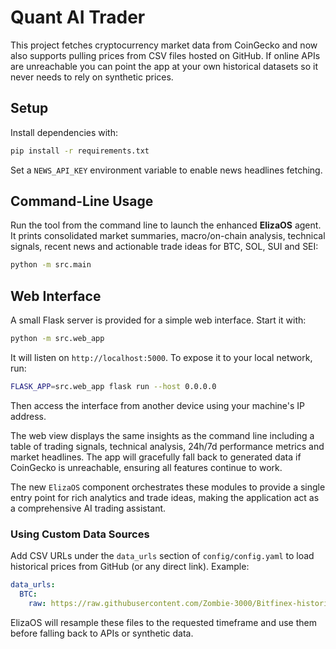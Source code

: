 # Quant AI Trader

This project fetches cryptocurrency market data from CoinGecko and now also
supports pulling prices from CSV files hosted on GitHub. If online APIs are
unreachable you can point the app at your own historical datasets so it never
needs to rely on synthetic prices.

## Setup

Install dependencies with:

```bash
pip install -r requirements.txt
```

Set a `NEWS_API_KEY` environment variable to enable news headlines fetching.

## Command-Line Usage

Run the tool from the command line to launch the enhanced **ElizaOS** agent.
It prints consolidated market summaries, macro/on-chain analysis, technical
signals, recent news and actionable trade ideas for BTC, SOL, SUI and SEI:

```bash
python -m src.main
```

## Web Interface

A small Flask server is provided for a simple web interface.
Start it with:

```bash
python -m src.web_app
```

It will listen on `http://localhost:5000`. To expose it to your local
network, run:

```bash
FLASK_APP=src.web_app flask run --host 0.0.0.0
```

Then access the interface from another device using your machine's IP
address.

The web view displays the same insights as the command line including a table of
trading signals, technical analysis, 24h/7d performance metrics and market
headlines. The app will gracefully fall back to generated data if CoinGecko is
unreachable, ensuring all features continue to work.

The new `ElizaOS` component orchestrates these modules to provide a single
entry point for rich analytics and trade ideas, making the application act as a
comprehensive AI trading assistant.

### Using Custom Data Sources

Add CSV URLs under the `data_urls` section of `config/config.yaml` to load
historical prices from GitHub (or any direct link). Example:

```yaml
data_urls:
  BTC:
    raw: https://raw.githubusercontent.com/Zombie-3000/Bitfinex-historical-data/master/BTCUSD/Candles_1m/2013/merged.csv
```

ElizaOS will resample these files to the requested timeframe and use them before
falling back to APIs or synthetic data.

